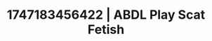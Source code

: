 ---
categories:
- Erotic audiobooks
- Erotic surprise
- Wrestling domination
- Naughty librarian
- Pov blowjob
image: /assets/images/1747183456422.jpg
layout: post
seo:
  description: Featured content with artistic ABDL Play, Scat Fetish. HD images available.
  keywords: ABDL Play, Scat Fetish
  og_image: /assets/images/1747183456422.jpg
  schema_type: VisualArtwork
tags:
- ABDL Play
- '#1747183456422'
- Scat Fetish
title: 1747183456422 | ABDL Play Scat Fetish
---